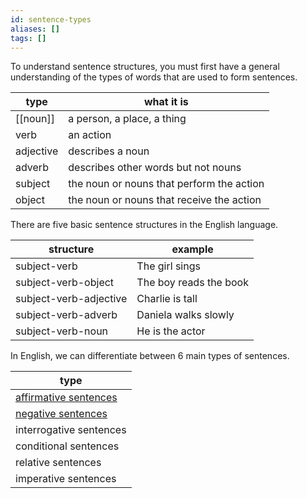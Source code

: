 ```yaml
---
id: sentence-types
aliases: []
tags: []
---
```


To understand sentence structures, you must first have a general understanding of the types of words that are used to form sentences.

| type      | what it is                                |
| --------- | ----------------------------------------- |
| [[noun]]  | a person, a place, a thing                |
| verb      | an action                                 |
| adjective | describes a noun                          |
| adverb    | describes other words but not nouns       |
| subject   | the noun or nouns that perform the action |
| object    | the noun or nouns that receive the action |

There are five basic sentence structures in the English language.

| structure              | example                |
| ---------------------- | ---------------------- |
| subject-verb           | The girl sings         |
| subject-verb-object    | The boy reads the book |
| subject-verb-adjective | Charlie is tall        |
| subject-verb-adverb    | Daniela walks slowly   |
| subject-verb-noun      | He is the actor        |

In English, we can differentiate between 6 main types of sentences.

| type                                                          |
| ------------------------------------------------------------- |
| [affirmative sentences](/learn/english/affirmative-sentences) |
| [negative sentences](/learn/english/negative-sentences)       |
| interrogative sentences                                       |
| conditional sentences                                         |
| relative sentences                                            |
| imperative sentences                                          |
